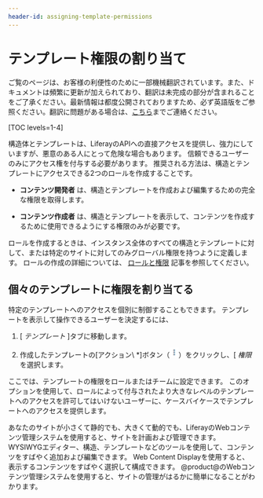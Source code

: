 ```yaml
---
header-id: assigning-template-permissions
---
```


# テンプレート権限の割り当て

<p class="alert alert-info"><span class="wysiwyg-color-blue120">ご覧のページは、お客様の利便性のために一部機械翻訳されています。また、ドキュメントは頻繁に更新が加えられており、翻訳は未完成の部分が含まれることをご了承ください。最新情報は都度公開されておりますため、必ず英語版をご参照ください。翻訳に問題がある場合は、<a href="mailto:support-content-jp@liferay.com">こちら</a>までご連絡ください。</span></p>

[TOC levels=1-4]

構造体とテンプレートは、LiferayのAPIへの直接アクセスを提供し、強力にしていますが、悪意のある人にとって危険な場合もあります。 信頼できるユーザーのみにアクセス権を付与する必要があります。 推奨される方法は、構造とテンプレートにアクセスできる2つのロールを作成することです。

  - **コンテンツ開発者** は、構造とテンプレートを作成および編集するための完全な権限を取得します。

  - **コンテンツ作成者** は、構造とテンプレートを表示して、コンテンツを作成するために使用できるようにする権限のみが必要です。

ロールを作成するときは、インスタンス全体のすべての構造とテンプレートに対して、または特定のサイトに対してのみグローバル権限を持つように定義します。 ロールの作成の詳細については、 [ロールと権限](/docs/7-1/user/-/knowledge_base/u/roles-and-permissions) 記事を参照してください。

## 個々のテンプレートに権限を割り当てる

特定のテンプレートへのアクセスを個別に制御することもできます。 テンプレートを表示して操作できるユーザーを決定するには、

1.  [ *テンプレート* ]タブに移動します。

2.  作成したテンプレートの[アクション\ *]ボタン（![Actions](../../../../../images/icon-actions.png)）をクリックし、[ *権限*を選択します。

ここでは、テンプレートの権限をロールまたはチームに設定できます。 このオプションを使用して、ロールによって付与されたより大きなレベルのテンプレートへのアクセスを許可してはいけないユーザーに、ケースバイケースでテンプレートへのアクセスを提供します。

あなたのサイトが小さくて静的でも、大きくて動的でも、LiferayのWebコンテンツ管理システムを使用すると、サイトを計画および管理できます。 WYSIWYGエディター、構造、テンプレートなどのツールを使用して、コンテンツをすばやく追加および編集できます。 Web Content Displayを使用すると、表示するコンテンツをすばやく選択して構成できます。 @product@のWebコンテンツ管理システムを使用すると、サイトの管理がはるかに簡単になることがわかります。
